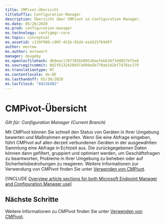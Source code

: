 ```yaml
---
title: CMPivot-Übersicht
titleSuffix: Configuration Manager
description: Übersicht über CMPivot in Configuration Manager.
ms.date: 05/26/2020
ms.prod: configuration-manager
ms.technology: configmgr-core
ms.topic: conceptual
ms.assetid: c139f98d-c90f-421b-92d4-ea1615fb9d5f
author: mestew
ms.author: mstewart
manager: dougeby
ms.openlocfilehash: db9eac17077826509530aefebb38f3dd857bf5e8
ms.sourcegitcommit: 0d2f6132428b5fa994e5b770ab1d2bf7d78ac179
ms.translationtype: HT
ms.contentlocale: de-DE
ms.lasthandoff: 05/30/2020
ms.locfileid: "84226482"
---
```

# <a name="cmpivot-overview"></a>CMPivot-Übersicht

*Gilt für: Configuration Manager (Current Branch)*

Mit CMPivot können Sie schnell den Status von Geräten in Ihrer Umgebung bewerten und Maßnahmen ergreifen. Wenn Sie eine Abfrage eingeben, führt CMPivot auf allen derzeit verbundenen Geräten in der ausgewählten Sammlung eine Abfrage in Echtzeit aus. Die zurückgegebenen Daten können dann gefiltert, gruppiert und optimiert werden, um Geschäftsfragen zu beantworten, Probleme in Ihrer Umgebung zu beheben oder auf Sicherheitsbedrohungen zu reagieren. Weitere Informationen zur Verwendung von CMPivot finden Sie unter [Verwenden von CMPivot](cmpivot.md).

[!INCLUDE [Overview article sections for both Microsoft Endpoint Manager and Configuration Manager use](includes/cmpivot-overview-shared.md)]


## <a name="next-steps"></a>Nächste Schritte

Weitere Informationen zu CMPivot finden Sie unter [Verwenden von CMPivot](cmpivot.md).


